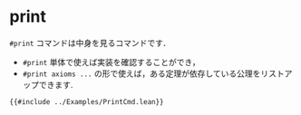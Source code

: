 # print

`#print` コマンドは中身を見るコマンドです．

* `#print` 単体で使えば実装を確認することができ，
* `#print axioms ...` の形で使えば，ある定理が依存している公理をリストアップできます.

```lean
{{#include ../Examples/PrintCmd.lean}}
```